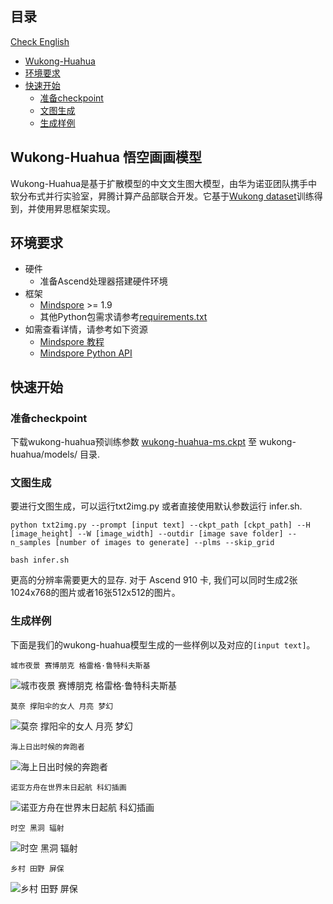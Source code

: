 ## 目录

[Check English](./README_EN.md)

- [Wukong-Huahua](#wukong-huahua模型)
- [环境要求](#环境要求)
- [快速开始](#快速开始)
    - [准备checkpoint](#准备checkpoint)
    - [文图生成](#文图生成)
    - [生成样例](#生成样例)


## Wukong-Huahua 悟空画画模型

Wukong-Huahua是基于扩散模型的中文文生图大模型，由华为诺亚团队携手中软分布式并行实验室，昇腾计算产品部联合开发。它基于[Wukong dataset](https://wukong-dataset.github.io/wukong-dataset/)训练得到，并使用昇思框架实现。

## 环境要求

- 硬件
    - 准备Ascend处理器搭建硬件环境
- 框架
    - [Mindspore](https://www.mindspore.cn/ "Mindspore") >= 1.9
    - 其他Python包需求请参考[requirements.txt](./requirements.txt)
- 如需查看详情，请参考如下资源
    - [Mindspore 教程](https://www.mindspore.cn/tutorials/zh-CN/master/index.html)
    - [Mindspore Python API](https://www.mindspore.cn/docs/zh-CN/master/index.html)

## 快速开始
### 准备checkpoint
下载wukong-huahua预训练参数 [wukong-huahua-ms.ckpt](https://download.mindspore.cn/toolkits/minddiffusion/wukong-huahua/wukong-huahua-ms.ckpt) 至 wukong-huahua/models/ 目录.


### 文图生成
要进行文图生成，可以运行txt2img.py 或者直接使用默认参数运行 infer.sh.
```shell
python txt2img.py --prompt [input text] --ckpt_path [ckpt_path] --H [image_height] --W [image_width] --outdir [image save folder] --n_samples [number of images to generate] --plms --skip_grid
```

```shell
bash infer.sh
```

更高的分辨率需要更大的显存. 对于 Ascend 910 卡, 我们可以同时生成2张1024x768的图片或者16张512x512的图片。

### 生成样例
下面是我们的wukong-huahua模型生成的一些样例以及对应的`[input text]`。
```
城市夜景 赛博朋克 格雷格·鲁特科夫斯基
```
![城市夜景 赛博朋克 格雷格·鲁特科夫斯基](demo/城市夜景%20赛博朋克%20格雷格·鲁特科夫斯基.png)

```
莫奈 撑阳伞的女人 月亮 梦幻
```
![莫奈 撑阳伞的女人 月亮 梦幻](demo/莫奈%20撑阳伞的女人%20月亮%20梦幻.png)
```
海上日出时候的奔跑者
```
![海上日出时候的奔跑者](demo/海上日出时候的奔跑者.png)
```
诺亚方舟在世界末日起航 科幻插画
```
![诺亚方舟在世界末日起航 科幻插画](demo/诺亚方舟在世界末日起航%20科幻插画.png)
```
时空 黑洞 辐射
```
![时空 黑洞 辐射](demo/时空%20黑洞%20辐射.png)
```
乡村 田野 屏保
```
![乡村 田野 屏保](demo/乡村%20田野%20屏保.png)
